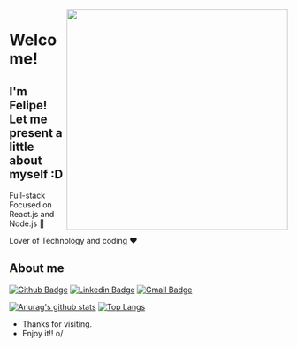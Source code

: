 <img align="right" width="400" height="400" src="https://media.giphy.com/media/IThjAlJnD9WNO/giphy.gif">




# Welcome!
## I'm Felipe! Let me present a little about myself :D

Full-stack Focused on React.js and Node.js   :robot:

Lover of Technology and coding :heart:



## About me 

[![Github Badge](https://img.shields.io/badge/-Github-000?style=flat-square&logo=Github&logoColor=white&link=https://github.com/Lucasdfg07)](https://github.com/ifelipesilva)
[![Linkedin Badge](https://img.shields.io/badge/-LinkedIn-blue?style=flat-square&logo=Linkedin&logoColor=white&link=https://www.linkedin.com/in/ifelipesilva/)](https://www.linkedin.com/in/ifelipesilva/)
[![Gmail Badge](https://img.shields.io/badge/-Gmail-c14438?style=flat-square&logo=Gmail&logoColor=white&link=mailto:feehlipeeh422@gmail.com)](mailto:feehlipeeh422@gmail.com)



[![Anurag's github stats](https://github-readme-stats.vercel.app/api?username=ifelipesilva&show_icons=true&theme=chartreuse-dark)](https://github.com/ifelipesilva/github-readme-stats)
[![Top Langs](https://github-readme-stats.vercel.app/api/top-langs/?username=ifelipesilva&show_icons=true&theme=chartreuse-dark&layout=compact)](https://github.com/anuraghazra/github-readme-stats)


- Thanks for visiting. 
- Enjoy it!! o/

